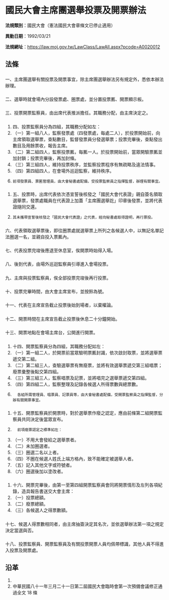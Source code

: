 # 國民大會主席團選舉投票及開票辦法


**法規類別**：國民大會（憲法國民大會章條文已停止適用）

**異動日期**：1992/03/21  

**法規網址**：https://law.moj.gov.tw/LawClass/LawAll.aspx?pcode=A0020012



## 法條
##### 
一、主席團選舉有關投票及開票事宜，除主席團選舉辦法另有規定外，悉依本辦法辦理。

##### 
二、選舉時就會場內分設發票處、圈票處，並分置投票匭、開票顯示板。

##### 
三、投票開票監察員，由出席代表推派擔任。其職務分配，由主席決定之。

##### 
1. 四、投票監察員分為四組，其職務分配如左：
1. （一）第一組八人，監察發票處（四發票處，每處二人），於投票開始前，向主席領取選舉票，查點數目，監督發票員分發選舉票；投票完畢後，查點發出數目及用餘票收，報告主席。
1. （二）第二組四人，監察投票匭，每匭一人。於投票開始前，當眾開驗票匭並加封鎖；投票完畢後，再加封條。
1. （三）第三組四人，維持投票秩序，並監察投票程序有無疏略及違法情事。
1. （四）第四組四人，在會場外巡迴監察，維持秩序。
1.     前項發票員、票匭管理員，由大會秘書處配備，受投票監察員之指揮監督，辦理有關事宜。

##### 
1. 五、投票時，出席代表依次憑宣誓後核發之「國民大會代表證」親自簽名領取選舉票，發票處職員在代表證上加蓋「主席團選舉訖」印章後發票，並將代表證隨同交還。
1.     其未攜帶宣誓後核發之「國民大會代表證」之代表，經向秘書處取得證明，再行票投。

##### 
六、代表領取選舉票後，即往圈票處就選舉票上所列之各候選人中，以無記名單記法圈選一名，並親自投入票匭內。

##### 
七、代表投票完竣後應退至休息室，俟開票時始得入場。

##### 
八、後到代表，由場外巡迴監察員引導進入會場投票。

##### 
九、主席與投票監察員，俟全部投票完竣後再行投票。

##### 
十、投票完畢時間，由大會主席宣布，並按鈴為號。

##### 
十一、代表在主席宣告截止投票後始到場者，以棄權論。

##### 
十二、開票時間在主席宣告截止投票後休息二十分鐘開始。

##### 
十三、開票地點在會場主席台，公開進行開票。

##### 
1. 十四、開票監察員分為四組，其職務分配如左：
1.   （一）第一組二人，於開票前當眾驗明票匭封識，依次啟封取票，並將選舉票遞交第二組。
1.   （二）第二組三人，查驗選舉票有無廢票，並將有效選舉票遞交第三組唱票；廢票彙整後點交第四組。
1.   （三）第三組三人，監察唱票及記票，並將唱完之選舉票遞交第四組。
1.   （四）第四組二人，監察整理及記錄各候選人所得票數與總票數。
1.       各組所需管理員、唱票員、記票員等，由大會秘書處配備，受開票監察員之指揮監督，分辦有關開票事宜。

##### 
1. 十五、開票監察員於開票時，對於選舉票作廢之認定，應由前條第二組開票監察員共同決定後當眾宣布。
1.       前項廢票認定之標準如左：
1.   （一）不用大會發給之選舉票者。
1.   （二）未加圈選者。
1.   （三）圈選二名以上者。
1.   （四）不圈在候選人姓氏上端方格內，致不能確定被選舉人者。
1.   （五）記入其他文字或符號者。
1.   （六）圈選後加以塗改者。

##### 
1. 十六、開票完畢後，由第一至第四組開票監察員會同將開票情形及左列各項紀錄，造具報告書送交大會主席：
1.   （一）投票總額。
1.   （二）廢票總額。
1.   （三）各候選人之得票數額。

##### 
十七、候選人得票數相同者，由主席抽簽決定其名次，並依選舉辦法第一項之規定決定當選與否。

##### 
十八、投票監察員、開票監察員及有關投票開票人員均佩帶標識，其他人員不得進入投票及開票處。

## 沿革
1. 
1. 中華民國八十一年三月二十一日第二屆國民大會臨時會第一次預備會議修正通過全文 18 條
